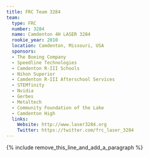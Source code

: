 ```yaml
---
title: FRC Team 3284
team:
  type: FRC
  number: 3284
  name: Camdenton 4H LASER 3284
  rookie_year: 2010
  location: Camdenton, Missouri, USA
  sponsors:
  - The Boeing Company
  - Speedline Technologies
  - Camdenton R-III Schools
  - Nihon Superior
  - Camdenton R-III Afterschool Services
  - STEMfinity
  - Nvidia
  - Gerbes
  - Metaltech
  - Community Foundation of the Lake
  - Camdenton High
  links:
    Website: http://www.laser3284.org
    Twitter: https://twitter.com/frc_laser_3284
---
```


{% include remove_this_line_and_add_a_paragraph %}